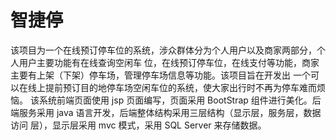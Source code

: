 # 智捷停
该项目为一个在线预订停车位的系统，涉众群体分为个人用户以及商家两部分，个人用户主要功能有在线查询空闲车
位，在线预订停车位，在线支付等功能，商家主要有上架（下架）停车场，管理停车场信息等功能。该项目旨在开发出
一个可以在线上提前预订目的地停车场空闲车位的系统，使大家出行时不再为停车难而烦恼。
该系统前端页面使用 jsp 页面编写，页面采用
BootStrap 组件进行美化。后端服务采用 java 语言开发，后端整体结构采用三层结构（显示层，服务层，数据访问
层），显示层采用 mvc 模式，采用 SQL Server 来存储数据。
